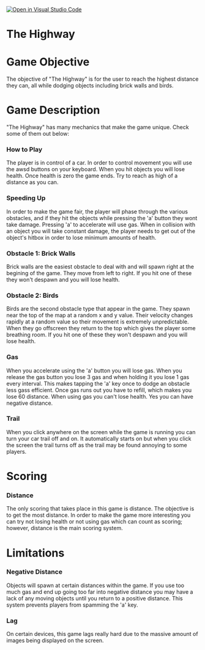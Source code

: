 [![Open in Visual Studio Code](https://classroom.github.com/assets/open-in-vscode-c66648af7eb3fe8bc4f294546bfd86ef473780cde1dea487d3c4ff354943c9ae.svg)](https://classroom.github.com/online_ide?assignment_repo_id=7982566&assignment_repo_type=AssignmentRepo)
# The Highway 

# Game Objective
The objective of "The Highway" is for the user to reach the highest distance they can, all while dodging objects including brick walls and birds. 

# Game Description

"The Highway" has many mechanics that make the game unique. Check some of them out below:

### How to Play
The player is in control of a car. In order to control movement you will use the awsd buttons on your keyboard. When you hit objects you will lose health. Once health is zero the game ends. Try to reach as high of a distance as you can.

### Speeding Up
In order to make the game fair, the player will phase through the various obstacles, and if they hit the objects while pressing the 'a' button they wont take damage. Pressing 'a' to accelerate will use gas. When in collision with an object you will take constant damage, the player needs to get out of the object's hitbox in order to lose minimum amounts of health.

### Obstacle 1: Brick Walls
Brick walls are the easiest obstacle to deal with and will spawn right at the begining of the game. They move from left to right. If you hit one of these they won't despawn and you will lose health.

### Obstacle 2: Birds
Birds are the second obstacle type that appear in the game. They spawn near the top of the map at a random x and y value. Their velocity changes rapidly at a random value so their movement is extremely unpredictable. When they go offscreen they return to the top which gives the player some breathing room. If you hit one of these they won't despawn and you will lose health.

### Gas
When you accelerate using the 'a' button you will lose gas. When you release the gas button you lose 3 gas and when holding it you lose 1 gas every interval. This makes tapping the 'a' key once to dodge an obstacle less gass efficient. Once gas runs out you have to refill, which makes you lose 60 distance. When using gas you can't lose health. Yes you can have negative distance.

### Trail
When you click anywhere on the screen while the game is running you can turn your car trail off and on. It automatically starts on but when you click the screen the trail turns off as the trail may be found annoying to some players.


# Scoring

### Distance
The only scoring that takes place in this game is distance. The objective is to get the most distance. In order to make the game more interesting you can try not losing health or not using gas which can count as scoring; however, distance is the main scoring system.

# Limitations

### Negative Distance
Objects will spawn at certain distances within the game. If you use too much gas and end up going too far into negative distance you may have a lack of any moving objects until you return to a positive distance. This system prevents players from spamming the 'a' key.

### Lag
On certain devices, this game lags really hard due to the massive amount of images being displayed on the screen.